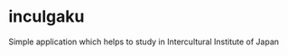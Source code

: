 inculgaku
=========

Simple application which helps to study in Intercultural Institute of Japan    

